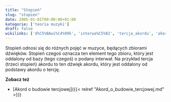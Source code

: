 ```yaml
---
title: "Stopień"
slug: "stopien"
date: 2005-01-01T00:00:00+01:00
kategorie: ['teoria muzyki']
draft: false
wikilinks: ['d%C5%BAwi%C4%99k', 'interwa%C5%82', 'tercja_akordu', 'akord', 'Akord_o_budowie_tercjowej']
---
```

Stopień odnosi się do różnych pojęć w muzyce, będących zbiorami
dźwięków<!-- link nie odnosił się do niczego -->. Stopień czegoś oznacza ten element
tego zbioru, który jest oddalony od bazy (tego czegoś) o podany
interwał<!-- link nie odnosił się do niczego -->. Na przykład
tercja<!-- link nie odnosił się do niczego --> (trzeci stopień) akordu to ten dźwięk
akordu<!-- link nie odnosił się do niczego -->, który jest oddalony od podstawy akordu o
tercję.

**Zobacz też**

  - [Akord o budowie tercjowej]({{< relref "Akord_o_budowie_tercjowej.md" >}})

